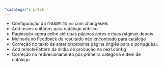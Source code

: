 ```yaml
---
"catalogar": patch
---
```


- Configuração do `CHANGELOG.md` com changesets
- Add testes unitários para catálogo público
- Paginação agora exibe até duas páginas antes e duas páginas depois
- Melhoria no Feedback de resultado não encontrado para catálogo
- Correção no texto de anterior/próxima página (inglês para o português).
- Add remotePattern da midia de produção no next.config
- Correção no redirecionamento pós primeira categoria e item de catálogo
